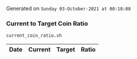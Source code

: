 Generated on `Sunday 03-October-2021 at 08:18:08`

### Current to Target Coin Ratio
`current_coin_ratio.sh`

Date|Current|Target|Ratio
---|---|---|---

